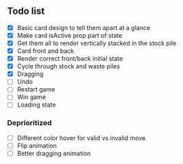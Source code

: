 ## Todo list

- [x] Basic card design to tell them apart at a glance
- [x] Make card isActive prop part of state
- [x] Get them all to render vertically stacked in the stock pile
- [x] Card front and back
- [x] Render correct front/back initial state
- [x] Cycle through stock and waste piles
- [x] Dragging
- [ ] Undo
- [ ] Restart game
- [ ] Win game
- [ ] Loading state

### Deprioritized

- [ ] Different color hover for valid vs invalid move
- [ ] Flip animation
- [ ] Better dragging animation
